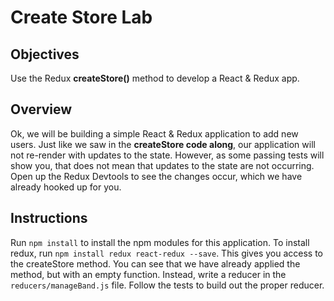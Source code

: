 # Create Store Lab

## Objectives

Use the Redux __createStore()__ method to develop a React & Redux app.

## Overview

Ok, we will be building a simple React & Redux application to add new users. Just like we saw in the __createStore code along__, our application will not re-render with updates to the state. However, as some passing tests will show you, that does not mean that updates to the state are not occurring. Open up the Redux Devtools to see the changes occur, which we have already hooked up for you.

## Instructions

Run `npm install` to install the npm modules for this application. To install redux, run `npm install redux react-redux --save`. This gives you access to the createStore method. You can see that we have already applied the method, but with an empty function. Instead, write a reducer in the `reducers/manageBand.js` file. Follow the tests to build out the proper reducer.
